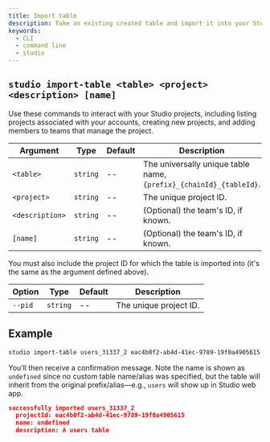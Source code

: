 ```yaml
---
title: Import table
description: Take an existing created table and import it into your Studio project.
keywords:
  - CLI
  - command line
  - studio
---
```


## `studio import-table <table> <project> <description> [name]`

Use these commands to interact with your Studio projects, including listing projects associated with your accounts, creating new projects, and adding members to teams that manage the project.

| Argument        | Type     | Default | Description                                                        |
| --------------- | -------- | ------- | ------------------------------------------------------------------ |
| `<table>`       | `string` | --      | The universally unique table name, `{prefix}_{chainId}_{tableId}`. |
| `<project>`     | `string` | --      | The unique project ID.                                             |
| `<description>` | `string` | --      | (Optional) the team's ID, if known.                                |
| `[name]`        | `string` | --      | (Optional) the team's ID, if known.                                |

You must also include the project ID for which the table is imported into (it's the same as the argument defined above).

| Option  | Type     | Default | Description            |
| ------- | -------- | ------- | ---------------------- |
| `--pid` | `string` | --      | The unique project ID. |

## Example

```bash
studio import-table users_31337_2 eac4b0f2-ab4d-41ec-9789-19f0a4905615 "A users table" --pid eac4b0f2-ab4d-41ec-9789-19f0a4905615
```

You’ll then receive a confirmation message. Note the name is shown as `undefined` since no custom table name/alias was specified, but the table will inherit from the original prefix/alias—e.g., `users` will show up in Studio web app.

```json
successfully imported users_31337_2
  projectId: eac4b0f2-ab4d-41ec-9789-19f0a4905615
  name: undefined
  description: A users table
```
